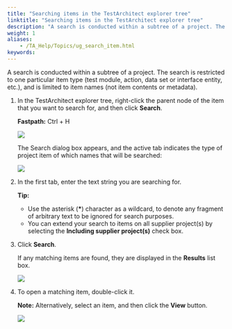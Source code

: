 ```yaml
--- 
title: "Searching items in the TestArchitect explorer tree"
linktitle: "Searching items in the TestArchitect explorer tree"
description: "A search is conducted within a subtree of a project. The search is restricted to one particular item type (test module, action, data set or interface entity, etc.), and is limited to item names (not item contents or metadata)."
weight: 1
aliases: 
    - /TA_Help/Topics/ug_search_item.html
keywords: 
---
```


A search is conducted within a subtree of a project. The search is restricted to one particular item type \(test module, action, data set or interface entity, etc.\), and is limited to item names \(not item contents or metadata\).

1.  In the TestArchitect explorer tree, right-click the parent node of the item that you want to search for, and then click **Search**.

    **Fastpath:** Ctrl + H

    ![](/images/TA_Help/Images/ug_searchitem.png)

    The Search dialog box appears, and the active tab indicates the type of project item of which names that will be searched:

    ![](/images/TA_Help/Images/Search_item_tab.png)

2.  In the first tab, enter the text string you are searching for.

    **Tip:**

    -   Use the asterisk \(**\***\) character as a wildcard, to denote any fragment of arbitrary text to be ignored for search purposes.
    -   You can extend your search to items on all supplier project\(s\) by selecting the **Including supplier project\(s\)** check box.
3.  Click **Search**.

    If any matching items are found, they are displayed in the **Results** list box.

    ![](/images/TA_Help/Images/Search_dlg.png)

4.  To open a matching item, double-click it.

    **Note:** Alternatively, select an item, and then click the **View** button.

    ![](/images/TA_Help/Images/Search_dlg_results.png)





